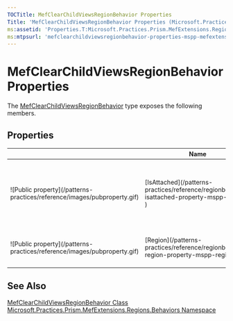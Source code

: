 ```yaml
---
TOCTitle: MefClearChildViewsRegionBehavior Properties
Title: 'MefClearChildViewsRegionBehavior Properties (Microsoft.Practices.Prism.MefExtensions.Regions.Behaviors)'
ms:assetid: 'Properties.T:Microsoft.Practices.Prism.MefExtensions.Regions.Behaviors.MefClearChildViewsRegionBehavior'
ms:mtpsurl: 'mefclearchildviewsregionbehavior-properties-mspp-mefextensions-regions-behaviors.md'
---
```



# MefClearChildViewsRegionBehavior Properties

The [MefClearChildViewsRegionBehavior](/patterns-practices/reference/mefclearchildviewsregionbehavior-class-mspp-mefextensions-regions-behaviors) type exposes the following members.

## Properties

<table>
<thead>
<tr class="header">
<th> </th>
<th>Name</th>
<th>Description</th>
</tr>
</thead>
<tbody>
<tr class="odd">

<td>![Public property](/patterns-practices/reference/images/pubproperty.gif)</td>

<td>[IsAttached](/patterns-practices/reference/regionbehavior-isattached-property-mspp-regions
)</td>
<td><div class="summary">
Returns trueTruetruetrue (True in Visual Basic) if the behavior is attached to a region, falseFalsefalsefalse (False in Visual Basic) otherwise.
</div>
(Inherited from [RegionBehavior](/patterns-practices/reference/regionbehavior-class-mspp-regions).)</td>
</tr>
<tr class="even">

<td>![Public property](/patterns-practices/reference/images/pubproperty.gif)</td>

<td>[Region](/patterns-practices/reference/regionbehavior-region-property-mspp-regions)</td>
<td><div class="summary">
Behavior's attached region.
</div>
(Inherited from [RegionBehavior](/patterns-practices/reference/regionbehavior-class-mspp-regions).)</td>
</tr>
</tbody>
</table>

## See Also

[MefClearChildViewsRegionBehavior Class](https://msdn.microsoft.com/library/microsoft.practices.prism.mefextensions.regions.behaviors.mefclearchildviewsregionbehavior)  
[Microsoft.Practices.Prism.MefExtensions.Regions.Behaviors Namespace](https://msdn.microsoft.com/library/microsoft.practices.prism.mefextensions.regions.behaviors)  
